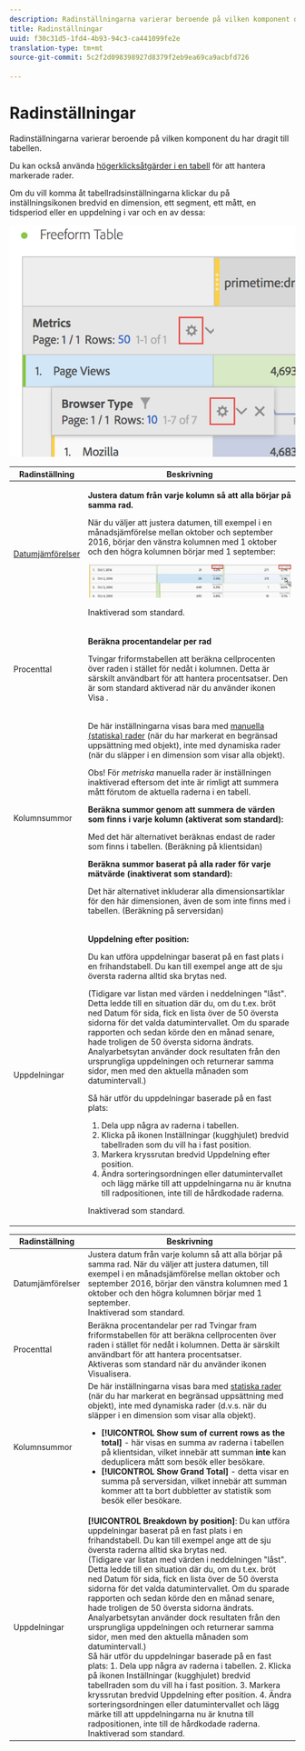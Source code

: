```yaml
---
description: Radinställningarna varierar beroende på vilken komponent du har dragit till tabellen.
title: Radinställningar
uuid: f30c31d5-1fd4-4b93-94c3-ca441099fe2e
translation-type: tm+mt
source-git-commit: 5c2f2d098398927d8379f2eb9ea69ca9acbfd726

---
```



# Radinställningar

Radinställningarna varierar beroende på vilken komponent du har dragit till tabellen.

Du kan också använda [högerklicksåtgärder i en tabell](/help/analyze/analysis-workspace/visualizations/freeform-table.md) för att hantera markerade rader.

Om du vill komma åt tabellradsinställningarna klickar du på inställningsikonen bredvid en dimension, ett segment, ett mått, en tidsperiod eller en uppdelning i var och en av dessa:

![](assets/row-settings.png)

<table id="table_7ACE6413DB1F40349ED2860020F92E55"> 
 <thead> 
  <tr> 
   <th colname="col1" class="entry"> Radinställning </th> 
   <th colname="col2" class="entry"> Beskrivning </th> 
  </tr>
 </thead>
 <tbody> 
  <tr> 
   <td colname="col1"> <p><a href="/help/analyze/analysis-workspace/components/calendar-date-ranges/time-comparison.md"  > Datumjämförelser</a> </p> </td> 
   <td colname="col2"> <p><b>Justera datum från varje kolumn så att alla börjar på samma rad. </b> </p> <p>När du väljer att justera datumen, till exempel i en månadsjämförelse mellan oktober och september 2016, börjar den vänstra kolumnen med 1 oktober och den högra kolumnen börjar med 1 september: </p> <p><img placement="break"  src="assets/add-time-period-column3.png" width="500px" id="image_99398B13FEDA4715B8B818DF6093CA37" /> </p> <p>Inaktiverad som standard. </p> </td> 
  </tr> 
  <tr> 
   <td colname="col1"> <p>Procenttal </p> </td> 
   <td colname="col2"> <p><b>Beräkna procentandelar per rad</b> </p> <p>Tvingar friformstabellen att beräkna cellprocenten över raden i stället för nedåt i kolumnen. Detta är särskilt användbart för att hantera procentsatser. Den är som standard aktiverad när du använder ikonen <span class="uicontrol"> Visa</span> . </p> </td> 
  </tr> 
  <tr> 
   <td colname="col1"> <p>Kolumnsummor </p> </td> 
   <td colname="col2"> <p>De här inställningarna visas bara med <a href="/help/analyze/analysis-workspace/build-workspace-project/column-row-settings/manual-vs-dynamic-rows.md"  > manuella (statiska) rader</a> (när du har markerat en begränsad uppsättning med objekt), inte med dynamiska rader (när du släpper i en dimension som visar alla objekt). <p>Obs! För <i>metriska</i> manuella rader är inställningen inaktiverad eftersom det inte är rimligt att summera mått förutom de aktuella raderna i en tabell. </p> </p> <p><b>Beräkna summor genom att summera de värden som finns i varje kolumn (aktiverat som standard):</b> </p> <p>Med det här alternativet beräknas endast de rader som finns i tabellen. (Beräkning på klientsidan) </p> <p><b>Beräkna summor baserat på alla rader för varje mätvärde (inaktiverat som standard):</b> </p> <p>Det här alternativet inkluderar alla dimensionsartiklar för den här dimensionen, även de som inte finns med i tabellen. (Beräkning på serversidan) </p> </td> 
  </tr> 
  <tr> 
   <td colname="col1"> <p>Uppdelningar </p> </td> 
   <td colname="col2"> <p><b>Uppdelning efter position:</b> </p> <p>Du kan utföra uppdelningar baserat på en fast plats i en frihandstabell. Du kan till exempel ange att de sju översta raderna alltid ska brytas ned. </p> <p>(Tidigare var listan med värden i neddelningen "låst". Detta ledde till en situation där du, om du t.ex. bröt ned <span class="term"> Datum</span> för <span class="term"> sida</span>, fick en lista över de 50 översta sidorna för det valda datumintervallet. Om du sparade rapporten och sedan körde den en månad senare, hade troligen de 50 översta sidorna ändrats. Analyarbetsytan använder dock resultaten från den ursprungliga uppdelningen och returnerar samma sidor, men med den aktuella månaden som datumintervall.) </p> <p>Så här utför du uppdelningar baserade på en fast plats: </p> 
    <ol id="ol_A396A11566AA4F52BC3ABBC373CEF477"> 
     <li id="li_BDAB1E9A48D44944A4F7C31F1182B923">Dela upp några av raderna i tabellen. </li> 
     <li id="li_C5610437D3714CCEB9F3C771864B4336">Klicka på ikonen Inställningar (kugghjulet) bredvid tabellraden som du vill ha i fast position. </li> 
     <li id="li_675E429DC3B94201978166F9408D30B1">Markera kryssrutan bredvid <span class="uicontrol"> Uppdelning efter position</span>. </li> 
     <li id="li_E8A417D0D6D1438CAE825843BA0A7060">Ändra sorteringsordningen eller datumintervallet och lägg märke till att uppdelningarna nu är knutna till radpositionen, inte till de hårdkodade raderna. </li> 
    </ol> <p>Inaktiverad som standard. </p> </td> 
  </tr> 
 </tbody> 
</table>

| Radinställning | Beskrivning |
|--- |--- |
| Datumjämförelser | Justera datum från varje kolumn så att alla börjar på samma rad.   När du väljer att justera datumen, till exempel i en månadsjämförelse mellan oktober och september 2016, börjar den vänstra kolumnen med 1 oktober och den högra kolumnen börjar med 1 september.<br>Inaktiverad som standard. |
| Procenttal | Beräkna procentandelar per rad Tvingar fram friformstabellen för att beräkna cellprocenten över raden i stället för nedåt i kolumnen. Detta är särskilt användbart för att hantera procentsatser.<br>Aktiveras som standard när du använder ikonen Visualisera. |
| Kolumnsummor | De här inställningarna visas bara med [statiska rader](https://docs.adobe.com/content/help/en/analytics/analyze/analysis-workspace/build-workspace-project/column-row-settings/manual-vs-dynamic-rows.html) (när du har markerat en begränsad uppsättning med objekt), inte med dynamiska rader (d.v.s. när du släpper i en dimension som visar alla objekt).<ul><li>**[!UICONTROL Show sum of current rows as the total]** - här visas en summa av raderna i tabellen på klientsidan, vilket innebär att summan **inte** kan deduplicera mått som besök eller besökare.</li><li>**[!UICONTROL Show Grand Total]** - detta visar en summa på serversidan, vilket innebär att summan kommer att ta bort dubbletter av statistik som besök eller besökare.</li></ul> |
| Uppdelningar | **[!UICONTROL Breakdown by position]**:  Du kan utföra uppdelningar baserat på en fast plats i en frihandstabell. Du kan till exempel ange att de sju översta raderna alltid ska brytas ned.<br>(Tidigare var listan med värden i neddelningen &quot;låst&quot;. Detta ledde till en situation där du, om du t.ex. bröt ned Datum för sida, fick en lista över de 50 översta sidorna för det valda datumintervallet. Om du sparade rapporten och sedan körde den en månad senare, hade troligen de 50 översta sidorna ändrats. Analyarbetsytan använder dock resultaten från den ursprungliga uppdelningen och returnerar samma sidor, men med den aktuella månaden som datumintervall.)<br>Så här utför du uppdelningar baserade på en fast plats: 1. Dela upp några av raderna i tabellen. 2. Klicka på ikonen Inställningar (kugghjulet) bredvid tabellraden som du vill ha i fast position. 3. Markera kryssrutan bredvid Uppdelning efter position. 4. Ändra sorteringsordningen eller datumintervallet och lägg märke till att uppdelningarna nu är knutna till radpositionen, inte till de hårdkodade raderna.<br>Inaktiverad som standard. |